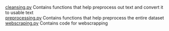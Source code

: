 [cleansing.py](https://github.com/alvynabranches/Machine_Learning_With_Job_Data/blob/master/webscrapping/cleansing.py) Contains functions that help preprocess out text and convert it to usable text <br>
[preprocessing.py](https://github.com/alvynabranches/Machine_Learning_With_Job_Data/blob/master/webscrapping/preprocessing.py) Contains functions that help preprocess the entire dataset <br>
[webscraping.py](https://github.com/alvynabranches/Machine_Learning_With_Job_Data/blob/master/webscrapping/webscraping.py) Contains code for webscrapping <br>
